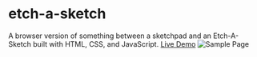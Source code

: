 # etch-a-sketch
A browser version of something between a sketchpad and an Etch-A-Sketch built with HTML, CSS, and JavaScript.
[Live Demo](https://bertjosephp.github.io/etch-a-sketch/)
![Sample Page](https://bertjosephp.github.io/etch-a-sketch/live-demo.png)
